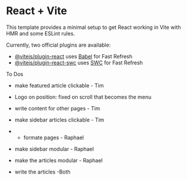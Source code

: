 # React + Vite

This template provides a minimal setup to get React working in Vite with HMR and some ESLint rules.

Currently, two official plugins are available:

- [@vitejs/plugin-react](https://github.com/vitejs/vite-plugin-react/blob/main/packages/plugin-react/README.md) uses [Babel](https://babeljs.io/) for Fast Refresh
- [@vitejs/plugin-react-swc](https://github.com/vitejs/vite-plugin-react-swc) uses [SWC](https://swc.rs/) for Fast Refresh

To Dos
- make featured article clickable - Tim
- Logo on position: fixed on scroll that becomes the menu
- write content for other pages - Tim
- make sidebar articles clickable - Tim

- - formate pages - Raphael
- make sidebar modular - Raphael
- make the articles modular - Raphael
- write the articles -Both

